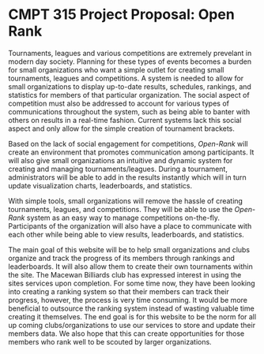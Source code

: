 CMPT 315 Project Proposal: Open Rank
====================================
Tournaments, leagues and various competitions are extremely prevelant in
modern day society. Planning for these types of events becomes a burden for
small organizations who want a simple outlet for creating small tournaments,
leagues and competitions. A system is needed to allow for small organizations
to display up-to-date results, schedules, rankings, and statistics for members
of that particular organization. The social aspect of competition must also be
addressed to account for various types of communications throughout the
system, such as being able to banter with others on results in a real-time
fashion. Current systems lack this social aspect and only allow for the simple
creation of tournament brackets.

Based on the lack of social engagement for competitions, *Open-Rank* will
create an environment that promotes communication among participants. It will also
give small organizations an intuitive and dynamic system for creating and
managing tournaments/leagues. During a tournament, administrators will be able
to add in the results instantly which will in turn update visualization
charts, leaderboards, and statistics. 

With simple tools, small organizations will remove the hassle of creating
tournaments, leagues, and competitions. They will be able to use the
*Open-Rank* system as an easy way to manage competitions on-the-fly. 
Participants of the organization will also have a place to communicate 
with each other while being able to view results, leaderboards, and statistics.

The main goal of this website will be to help small organizations and clubs organize 
and track the progress of its members through rankings and leaderboards.  It will also
allow them to create their own tournaments within the site.  The Macewan Billiards club
has expressed interest in using the sites services upon completion.  For some time now,
they have been looking into creating a ranking system so that their members can track 
their progress, however, the process is very time consuming. It would be more beneficial 
to outsource the ranking system instead of wasting valuable time creating it themselves. 
The end goal is for this website to be the norm for all up coming clubs/organizations
to use our services to store and update their members data.  We also hope that this 
can create opportunities for those members who rank well to be scouted by larger 
organizations.
